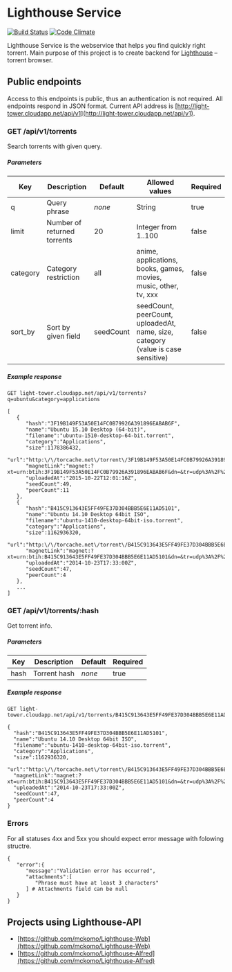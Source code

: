 # Lighthouse Service 

[![Build Status](https://travis-ci.org/mckomo/Lighthouse-API.svg?branch=master)](https://travis-ci.org/mckomo/Lighthouse-API)
[![Code Climate](https://codeclimate.com/github/mckomo/Lighthouse-Service/badges/gpa.svg)](https://codeclimate.com/github/mckomo/Lighthouse-Service)

Lighthouse Service is the webservice that helps you find quickly right torrent. Main purpose of this project is to create backend for [Lighthouse](http://mckomo.github.io/Lighthouse/) – torrent browser.

## Public endpoints

Access to this endpoints is public, thus an authentication is not required. All endpoints respond in JSON format. Current API address is [http://light-tower.cloudapp.net/api/v1](http://light-tower.cloudapp.net/api/v1).

### GET /api/v1/torrents

Search torrents with given query.

##### Parameters

|Key      | Description                 | Default | Allowed values      | Required |
|---------|-----------------------------|---------|---------------------|----------|
|q        | Query phrase                | *none*  | String              | true     |
|limit    | Number of returned torrents | 20      | Integer from 1..100 | false    |
|category | Category restriction        | all     | anime, applications, books, games, movies, music, other, tv, xxx | false |
|sort_by  | Sort by given field         | seedCount | seedCount, peerCount, uploadedAt, name, size, category (value is case sensitive)| false|

##### Example response


```
GET light-tower.cloudapp.net/api/v1/torrents?q=ubuntu&category=applications

[
   {
      "hash":"3F19B149F53A50E14FC0B79926A391896EABAB6F",
      "name":"Ubuntu 15.10 Desktop (64-bit)",
      "filename":"ubuntu-1510-desktop-64-bit.torrent",
      "category":"Applications",
      "size":1178386432,
      "url":"http:\/\/torcache.net\/torrent\/3F19B149F53A50E14FC0B79926A391896EABAB6F.torrent",
      "magnetLink":"magnet:?xt=urn:btih:3F19B149F53A50E14FC0B79926A391896EABAB6F&dn=&tr=udp%3A%2F%2Ftracker.publicbt.com%3A80&tr=udp%3A%2F%2Ftracker.openbittorrent.com%3A80&tr=udp%3A%2F%2Ftracker.ccc.de%3A80&tr=udp%3A%2F%2Ftracker.istole.it%3A80",
      "uploadedAt":"2015-10-22T12:01:16Z",
      "seedCount":49,
      "peerCount":11
   },
   {
      "hash":"B415C913643E5FF49FE37D304BBB5E6E11AD5101",
      "name":"Ubuntu 14.10 Desktop 64bit ISO",
      "filename":"ubuntu-1410-desktop-64bit-iso.torrent",
      "category":"Applications",
      "size":1162936320,
      "url":"http:\/\/torcache.net\/torrent\/B415C913643E5FF49FE37D304BBB5E6E11AD5101.torrent",
      "magnetLink":"magnet:?xt=urn:btih:B415C913643E5FF49FE37D304BBB5E6E11AD5101&dn=&tr=udp%3A%2F%2Ftracker.publicbt.com%3A80&tr=udp%3A%2F%2Ftracker.openbittorrent.com%3A80&tr=udp%3A%2F%2Ftracker.ccc.de%3A80&tr=udp%3A%2F%2Ftracker.istole.it%3A80",
      "uploadedAt":"2014-10-23T17:33:00Z",
      "seedCount":47,
      "peerCount":4
   },
   ...
]
```

### GET /api/v1/torrents/:hash

Get torrent info.

##### Parameters

|Key      | Description                 | Default | Required |
|---------|-----------------------------|---------|----------|
|hash     | Torrent hash                | *none*  | true     |

##### Example response

```
GET light-tower.cloudapp.net/api/v1/torrents/B415C913643E5FF49FE37D304BBB5E6E11AD5101

{
  "hash":"B415C913643E5FF49FE37D304BBB5E6E11AD5101",
  "name":"Ubuntu 14.10 Desktop 64bit ISO",
  "filename":"ubuntu-1410-desktop-64bit-iso.torrent",
  "category":"Applications",
  "size":1162936320,
  "url":"http:\/\/torcache.net\/torrent\/B415C913643E5FF49FE37D304BBB5E6E11AD5101.torrent",
  "magnetLink":"magnet:?xt=urn:btih:B415C913643E5FF49FE37D304BBB5E6E11AD5101&dn=&tr=udp%3A%2F%2Ftracker.publicbt.com%3A80&tr=udp%3A%2F%2Ftracker.openbittorrent.com%3A80&tr=udp%3A%2F%2Ftracker.ccc.de%3A80&tr=udp%3A%2F%2Ftracker.istole.it%3A80",
  "uploadedAt":"2014-10-23T17:33:00Z",
  "seedCount":47,
  "peerCount":4
}
```

### Errors

For all statuses 4xx and 5xx you should expect error message with folowing structre.

```
{
   "error":{
      "message":"Validation error has occurred",
      "attachments":[
         "Phrase must have at least 3 characters"
      ] # Attachments field can be null
   }
}
```

## Projects using Lighthouse-API

- [https://github.com/mckomo/Lighthouse-Web](https://github.com/mckomo/Lighthouse-Web)
- [https://github.com/mckomo/Lighthouse-Alfred](https://github.com/mckomo/Lighthouse-Alfred)

